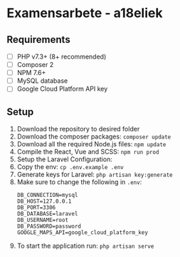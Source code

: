 # Examensarbete - a18eliek
## Requirements

 - [ ] PHP v7.3+ (8+ recommended)
 - [ ] Composer 2
 - [ ] NPM 7.6+
 - [ ] MySQL database
 - [ ] Google Cloud Platform API key

## Setup
 1. Download the repository to desired folder
 2. Download the composer packages: `composer update`
 3. Download all the required Node.js files: `npm update`
 4. Compile the React, Vue and SCSS: `npm run prod`
 5. Setup the Laravel Configuration:
 6. Copy the env:  `cp .env.example .env`
 7. Generate keys for Laravel: `php artisan key:generate`
 8. Make sure to change the following in `.env`: 
	```env
	DB_CONNECTION=mysql
	DB_HOST=127.0.0.1
	DB_PORT=3306
	DB_DATABASE=laravel
	DB_USERNAME=root
	DB_PASSWORD=password
	GOOGLE_MAPS_API=google_cloud_platform_key
	```
9. To start the application run:  `php artisan serve`
